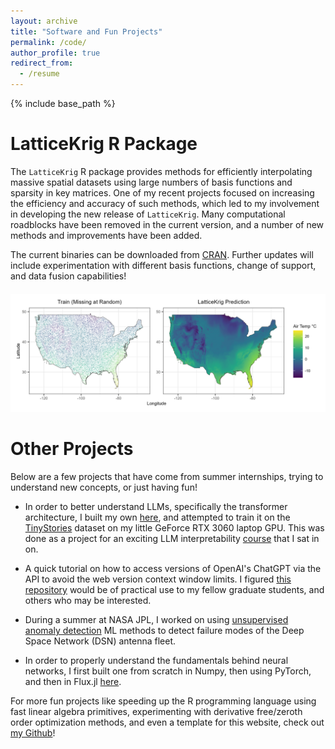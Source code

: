 ```yaml
---
layout: archive
title: "Software and Fun Projects"
permalink: /code/
author_profile: true
redirect_from:
  - /resume
---
```


{% include base_path %}

LatticeKrig R Package
======

The `LatticeKrig` R package provides methods for efficiently interpolating massive spatial datasets using large numbers of basis functions and sparsity in key matrices. One of my recent projects focused on increasing the efficiency and accuracy of such methods, which led to my involvement in developing the new release of `LatticeKrig`. Many computational roadblocks have been removed in the current version, and a number of new methods and improvements have been added. 

The current binaries can be downloaded from <a href="https://cran.r-project.org/web/packages/LatticeKrig/" target="_blank">CRAN</a>. Further updates will include experimentation with different basis functions, change of support, and data fusion capabilities!

<p align="center" style="margin: 20px 0;">
  <img src='/images/air_temp_LK.png' width='780'><br/>
</p>


Other Projects
======
Below are a few projects that have come from summer internships, trying to understand new concepts, or just having fun! 

- In order to better understand LLMs, specifically the transformer architecture, I built my own <a href="https://github.com/antonyxsik/ittybittyGPT" target="_blank">here</a>, and attempted to train it on the <a href="https://huggingface.co/datasets/roneneldan/TinyStories" target="_blank">TinyStories</a> dataset on my little GeForce RTX 3060 laptop GPU. This was done as a project for an exciting LLM interpretability <a href="https://github.com/mines-opt-ml/decoding-gpt" target="_blank">course</a> that I sat in on. 

- A quick tutorial on how to access versions of OpenAI's ChatGPT via the API to avoid the web version context window limits. I figured <a href="https://github.com/antonyxsik/GPT-API-Access-Tutorial" target="_blank">this repository</a> would be of practical use to my fellow graduate students, and others who may be interested. 

- During a summer at NASA JPL, I worked on using <a href="https://github.com/antonyxsik/Unsupervised_Anomaly_Detect" target="_blank">unsupervised anomaly detection</a> ML methods to detect failure modes of the Deep Space Network (DSN) antenna fleet. 

- In order to properly understand the fundamentals behind neural networks, I first built one from scratch in Numpy, then using PyTorch, and then in Flux.jl <a href="https://github.com/antonyxsik/NeuralNetExperiments" target="_blank">here</a>. 

For more fun projects like speeding up the R programming language using fast linear algebra primitives, experimenting with derivative free/zeroth order optimization methods, and even a template for this website, check out <a href="https://github.com/antonyxsik" target="_blank">my Github</a>! 
